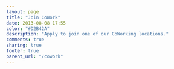 ```yaml
---
layout: page
title: "Join CoWork"
date: 2013-08-08 17:55
color: "#D2B42A"
description: "Apply to join one of our CoWorking locations."
comments: true
sharing: true
footer: true
parent_url: "/cowork"
---
```


<script type="text/javascript" src="http://form.jotformpro.com/jsform/31283718953966"></script>
